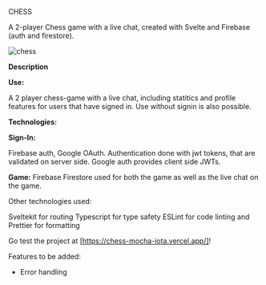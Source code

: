 CHESS 

A 2-player Chess game with a live chat, created with Svelte and Firebase (auth and firestore).


![chess](https://github.com/valeriegc/chess/assets/96831644/d0cbc4cf-09bb-4112-8d82-7b27196ee903)

**Description**

**Use:** 

A 2 player chess-game with a live chat, including statitics and profile features for users that have signed in.
Use without signin is also possible. 

**Technologies:** 

**Sign-In:** 

Firebase auth, Google OAuth. Authentication done with jwt tokens, that are validated on server side.
Google auth provides client side JWTs.

**Game:**
Firebase Firestore used for both the game as well as the live chat on the game. 

Other technologies used:

Sveltekit for routing
Typescript for type safety
ESLint for code linting and Prettier for formatting

Go test the project at [https://chess-mocha-iota.vercel.app/]! 

Features to be added:
- Error handling
